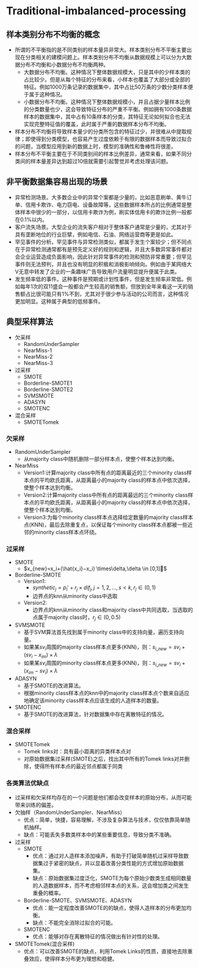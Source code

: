 <script type="text/javascript" async src="https://cdn.mathjax.org/mathjax/latest/MathJax.js?config=TeX-MML-AM_CHTML"> </script>
# Traditional-imbalanced-processing

## 样本类别分布不均衡的概念

* 所谓的不平衡指的是不同类别的样本量异非常大。样本类别分布不平衡主要出现在分类相关的建模问题上。样本类别分布不均衡从数据规模上可以分为大数据分布不均衡和小数据分布不均衡两种。
	* 大数据分布不均衡。这种情况下整体数据规模大，只是其中的少样本类的占比较少。但是从每个特征的分布来看，小样本也覆盖了大部分或全部的特征。例如1000万条记录的数据集中，其中占比50万条的少数分类样本便于属于这种情况。
	* 小数据分布不均衡。这种情况下整体数据规模小，并且占据少量样本比例的分类数量也少，这会导致特征分布的严重不平衡。例如拥有1000条数据样本的数据集中，其中占有10条样本的分类，其特征无论如何拟合也无法实现完整特征值的覆盖，此时属于严重的数据样本分布不均衡。
* 样本分布不均衡将导致样本量少的分类所包含的特征过少，并很难从中提取规律；即使得到分类模型，也容易产生过度依赖于有限的数据样本而导致过拟合的问题，当模型应用到新的数据上时，模型的准确性和鲁棒性将很差。
* 样本分布不平衡主要在于不同类别间的样本比例差异，通常来看，如果不同分类间的样本量差异达到超过10倍就需要引起警觉并考虑处理该问题。

## 非平衡数据集容易出现的场景

* 异常检测场景。大多数企业中的异常个案都是少量的，比如恶意刷单、黄牛订单、信用卡欺诈、电力窃电、设备故障等，这些数据样本所占的比例通常是整体样本中很少的一部分，以信用卡欺诈为例，刷实体信用卡的欺诈比例一般都在0.1%以内。
* 客户流失场景。大型企业的流失客户相对于整体客户通常是少量的，尤其对于具有垄断地位的行业巨擘，例如电信、石油、网络运营商等更是如此。
* 罕见事件的分析。罕见事件与异常检测类似，都属于发生个案较少；但不同点在于异常检测通常都有是预先定义好的规则和逻辑，并且大多数异常事件都对会企业运营造成负面影响，因此针对异常事件的检测和预防非常重要；但罕见事件则无法预判，并且也没有明显的积极和消极影响倾向。例如由于某网络大V无意中转发了企业的一条趣味广告导致用户流量明显提升便属于此类。
* 发生频率低的事件。这种事件是预期或计划性事件，但是发生频率非常低。例如每年1次的双11盛会一般都会产生较高的销售额，但放到全年来看这一天的销售额占比很可能只有1%不到，尤其对于很少参与活动的公司而言，这种情况更加明显。这种属于典型的低频事件。

## 典型采样算法

* 欠采样
	* RandomUnderSampler  
	* NearMiss-1
	* NearMiss-2
	* NearMiss-3
* 过采样
	* SMOTE
	* Borderline-SMOTE1
	* Borderline-SMOTE2
	* SVMSMOTE
	* ADASYN
	* SMOTENC
* 混合采样
	* SMOTETomek

### 欠采样

* RandomUnderSampler
	* 从majority class中随机删除一部分样本点，使整个样本达到均衡。
* NearMiss
	* Version1:计算majority class中所有点的距离最近的三个minority class样本点的平均欧氏距离，从距离最小的majority class的样本点中依次选择，使整个样本达到均衡。
	* Version2:计算majority class中所有点的距离最远的三个minority class样本点的平均欧氏距离，从距离最小的majority class的样本点中依次选择，使整个样本达到均衡。
	* Version3:为每个minority class样本点选择给定数量的majority class样本点(KNN)，最后去除重复点，以保证每个minority class样本点都被一些近邻的minority class样本点环绕。

### 过采样

* SMOTE
	* $x_{new}=x_i+(\hat{x_i}−x_i) \times\delta,\delta \in [0,1]􏲉$ 
* Borderline-SMOTE
	* Version1:
		* $synthetic_j=p_i'+r_j \times dif_j,j=1,2,...,s<k,r_j \in (0,1)$ 
		* 边界点的knn从minority class中选取
	* Version2:
		* 边界点的knn从minority class和majority class中共同选取，当选取的点属于majority class时，$r_j \in (0,0.5)$
* SVMSMOTE
	* 基于SVM算法首先找到属于minority class中的支持向量，遍历支持向量。
	* 如果某$sv_i$周围的majority class样本点更多(KNN)，则：$s_{i\_new}=sv_i+(sv_i-x_{im}) \times \lambda$
	* 如果某$sv_i$周围的minority class样本点更多(KNN)，则：$s_{i\_new}=sv_i+(x_{im}-sv_i) \times \lambda$
* ADASYN
	* 基于SMOTE的改进算法。
	* 根据minority class样本点的knn中的majority class样本点个数来自适应地确定该minority class样本点应该生成的人造样本的数量。
* SMOTENC
	* 基于SMOTE的改进算法，针对数据集中存在离散特征的情况。

### 混合采样

* SMOTETomek
	* Tomek links对：具有最小距离的异类样本点对
	* 对原始数据集过采样(SMOTE)之后，找出其中所有的Tomek links对并删除，使得所有样本点的最近邻点都属于同类

### 各类算法优缺点
* 过采样和欠采样均存在的一个问题是他们都会改变样本的原始分布，从而可能带来训练的偏差。
* 欠抽样（RandomUnderSampler、NearMiss）
	* 优点：简单，快捷，容易理解，不涉及复杂算法与技术，仅仅依靠简单随机抽样。
	* 缺点：可能丢失多数类样本中的某些重要信息，导致分类不准确。
* 过采样
	* SMOTE
		* 优点：通过对人造样本添加噪声，有助于打破简单随机过采样导致数据集过于紧密的缺点，并以显着改善分类性能的方式增加原始数据集。
		* 缺点：原始数据集过度泛化，SMOTE为每个原始少数类生成相同数量的人造数据样本，而不考虑相邻样本点的关系，这会增加类之间发生重叠的概率。
	* Borderline-SMOTE、SVMSMOTE、ADASYN 
		* 优点：能一定程度改善SMOTE的的缺点，使得人造样本的分布更加均衡。
		* 缺点：不能完全消除过拟合的可能。
	* SMOTENC
		* 优点：能够对存在离散特征的情况做出有针对性的处理。
* SMOTETomek(混合采样)
	* 优点：可以改善SMOTE的缺点，利用Tomek Links的性质，直接地去除重叠效应，使得样本分布更为理想和稳健。

